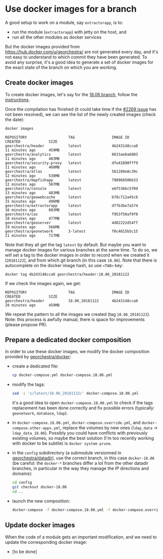 # Use docker images for a branch

A good setup to work on a module, say `extractorapp`, is to:

- run the module (`extractorapp`) with jetty on the host, and
- run all the other modules as docker services

But the docker images provided from https://hub.docker.com/u/georchestra/ are not generated every day, and it's not easy to understand to which commit they have been generated. To avoid any surprise, it's a good idea to generate a set of docker images for the exact state of the branch on which you are working.

## Create docker images

To create docker images, let's say for the [18.06 branch](https://github.com/georchestra/georchestra/tree/18.06), follow the [instructions](https://github.com/georchestra/georchestra/blob/master/docker/README.md).

Once the compilation has finished (it could take time if the [#2269 issue](https://github.com/georchestra/georchestra/issues/2269) has not been resolved), we can see the list of the newly created images (check the date):

```bash
docker images
```

```
REPOSITORY                   TAG                 IMAGE ID            CREATED             SIZE
georchestra/header           latest              4b243148cca0        11 minutes ago      459MB
georchestra/analytics        latest              8633ae8a6803        11 minutes ago      483MB
georchestra/security-proxy   latest              dfe41890fff9        11 minutes ago      468MB
georchestra/atlas            latest              561289e8c39c        12 minutes ago      538MB
georchestra/mapfishapp       latest              798968506b33        12 minutes ago      507MB
georchestra/console          latest              e6f5366c5f09        13 minutes ago      483MB
georchestra/geowebcache      latest              b78c712a45c6        15 minutes ago      496MB
georchestra/extractorapp     latest              df7b3be7a574        16 minutes ago      683MB
georchestra/cas              latest              f953f50af9f0        18 minutes ago      477MB
georchestra/geoserver        latest              4d82222d54ff        19 minutes ago      566MB
georchestra/geonetwork       3-latest            f0c4815b5c15        21 minutes ago      717MB
```

Note that they all get the tag `latest` by default. But maybe you want to manage docker images for various branches at the same time. To do so, we will set a tag to the docker images in order to record when we created it (`20181122`), and from which git branch (in this case `18.06`). Note that there is autocomplete on the docker image hash, so use `<TAB>` key:

```
docker tag 4b243148cca0 georchestra/header:18.06_20181122
```

If we check the images again, we get:

```
REPOSITORY                   TAG                 IMAGE ID            CREATED             SIZE
georchestra/header           18.06_20181122      4b243148cca0        20 minutes ago      459MB
```

We repeat the pattern to all the images we created (tag `18.06_20181122`). Note: this process is awfully manual, there is space for improvements (please propose PR).

## Prepare a dedicated docker composition

In order to use these docker images, we modify the docker composition provided by [georchestra/docker](https://github.com/georchestra/docker):

- create a dedicated file:

    ```bash
    cp docker-compose.yml docker-compose.18.06.yml
    ```

- modify the tags:

    ```bash
    sed -i 's/latest/18.06_20181122/' docker-compose.18.06.yml
    ```

    it's a good idea to open `docker-compose.18.06.yml` to check if the tags replacement has been done correctly and fix possible errors (typically: `geonetwork`, `database`, `ldap`).

- in `docker-compose.18.06.yml`, `docker-compose.override.yml`, and `docker-compose.other-apps.yml`, replace the volumes by new ones (`ldap_data` -> `ldap_data_18.06`). Possibly you could have conflicts with previously existing volumes, so maybe the best solution (I'm too recently working with docker to be subtile) is `docker system prune`.

- in the `config` subdirectory (a submodule versionned in [georchestra/datadir](https://github.com/georchestra/datadir)), use the correct branch, in this case `docker-18.06` (be careful: the `docker-*` branches differ a lot from the other datadir branches, in particular in the way they manage the IP directions and domains):

    ```bash
    cd config
    git checkout docker-18.06
    cd ..
    ```

- launch the new composition:

    ```bash
    docker-compose -f docker-compose.18.06.yml -f docker-compose.override.yml up
    ```

## Update docker images
 
When the code of a module gets an important modification, and we need to update the corresponding docker image:

- [to be done]

